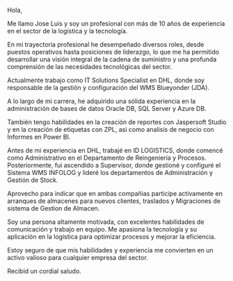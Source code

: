 Hola,

Me llamo Jose Luis y soy un profesional con más de 10 años de experiencia en el sector de la logística y la tecnología.

En mi trayectoria profesional he desempeñado diversos roles, desde puestos operativos hasta posiciones de liderazgo, lo que me ha permitido desarrollar una visión integral de la cadena de suministro y una profunda comprensión de las necesidades tecnológicas del sector.

Actualmente trabajo como IT Solutions Specialist en DHL, donde soy responsable de la gestión y configuración del WMS Blueyonder (JDA). 

A lo largo de mi carrera, he adquirido una sólida experiencia en la administración de bases de datos Oracle DB, SQL Server y Azure DB.

También tengo habilidades en la creación de reportes con Jaspersoft Studio y en la creación de etiquetas con ZPL, asi como analisis de negocio con Informes en Power BI.

Antes de mi experiencia en DHL, trabajé en ID LOGISTICS, donde comencé como Administrativo en el Departamento de Reingeniería y Procesos. Posteriormente, fui ascendido a Supervisor, donde gestioné y configuré el Sistema WMS INFOLOG y lideré los departamentos de Administración y Gestión de Stock.

Aprovecho para indicar que en ambas compañias participe activamente en arranques de almacenes para nuevos clientes, traslados y Migraciones de sistema de Gestion de Almacen.

Soy una persona altamente motivada, con excelentes habilidades de comunicación y trabajo en equipo. Me apasiona la tecnología y su aplicación en la logística para optimizar procesos y mejorar la eficiencia.

Estoy seguro de que mis habilidades y experiencia me convierten en un activo valioso para cualquier empresa del sector.

Recibid un cordial saludo.
